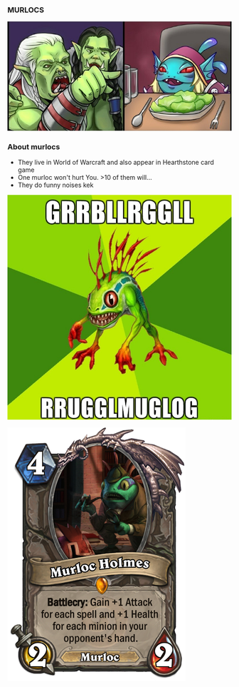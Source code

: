### MURLOCS
![](murlok3.jpg)
### About murlocs
* They live in World of Warcraft and also appear in Hearthstone card game
* One murloc won't hurt You. >10 of them will...
* They do funny noises kek

![](murlok1.jpg)

![](murlok2.png)

